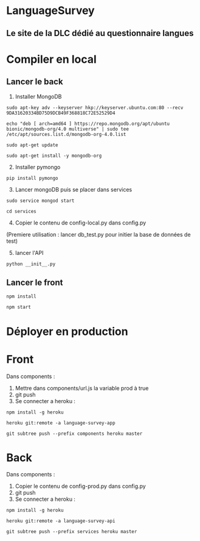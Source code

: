 # LanguageSurvey
## Le site de la DLC dédié au questionnaire langues

# Compiler en local
## Lancer le back

1) Installer MongoDB

```
sudo apt-key adv --keyserver hkp://keyserver.ubuntu.com:80 --recv 9DA31620334BD75D9DCB49F368818C72E52529D4
```

```
echo "deb [ arch=amd64 ] https://repo.mongodb.org/apt/ubuntu bionic/mongodb-org/4.0 multiverse" | sudo tee /etc/apt/sources.list.d/mongodb-org-4.0.list
```
```
sudo apt-get update
```
```
sudo apt-get install -y mongodb-org
```

2) Installer pymongo
```
pip install pymongo
```

3) Lancer mongoDB puis se placer dans services
```
sudo service mongod start
```
```
cd services
```

4) Copier le contenu de config-local.py dans config.py

(Premiere utilisation : lancer db_test.py pour initier la base de données de test)

5) lancer l'API
```
python __init__.py
```

## Lancer le front

```
npm install
```
```
npm start
```


# Déployer en production
# Front

Dans components :
1) Mettre dans components/url.js la variable prod à true
2) git push
3) Se connecter a heroku :
```
npm install -g heroku
```
```
heroku git:remote -a language-survey-app
```
```
git subtree push --prefix components heroku master
```

# Back

Dans components :
1) Copier le contenu de config-prod.py dans config.py
2) git push
3) Se connecter a heroku :
```
npm install -g heroku
```
```
heroku git:remote -a language-survey-api
```
```
git subtree push --prefix services heroku master
```
